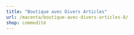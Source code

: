 ```yaml
---
title: "Boutique avec Divers Articles"
url: /macenta/boutique-avec-divers-articles-8/
shop: commodité
---
```

